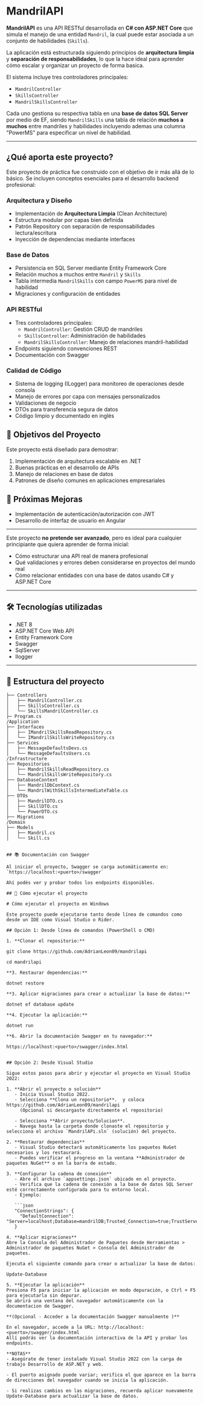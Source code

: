 # MandrilAPI

**MandrilAPI** es una API RESTful desarrollada en **C# con ASP.NET Core** que simula el manejo de una entidad `Mandril`, la cual puede estar asociada a un conjunto de habilidades (`Skills`). 

La aplicación está estructurada siguiendo principios de **arquitectura limpia** y **separación de responsabilidades**, lo que la hace ideal para aprender cómo escalar y organizar un proyecto de forma basica.

El sistema incluye tres controladores principales:
- `MandrilController`
- `SkillsController`
- `MandrilSkillsController`

Cada uno gestiona su respectiva tabla en una **base de datos SQL Server** por medio de EF, siendo `MandrilSkills` una tabla de relación **muchos a muchos** entre mandriles y habilidades incluyendo ademas una columna "PowerMS" para especificar un nivel de habilidad.

---

## ¿Qué aporta este proyecto?
Este proyecto de práctica fue construido con el objetivo de ir más allá de lo básico. Se incluyen conceptos esenciales para el desarrollo backend profesional:

### Arquitectura y Diseño
- Implementación de **Arquitectura Limpia** (Clean Architecture)
- Estructura modular por capas bien definida
- Patrón Repository con separación de responsabilidades lectura/escritura
- Inyección de dependencias mediante interfaces

### Base de Datos
- Persistencia en SQL Server mediante Entity Framework Core
- Relación muchos a muchos entre `Mandril` y `Skills`
- Tabla intermedia `MandrilSkills` con campo `PowerMS` para nivel de habilidad
- Migraciones y configuración de entidades

### API RESTful
- Tres controladores principales:
  - `MandrilController`: Gestión CRUD de mandriles
  - `SkillsController`: Administración de habilidades
  - `MandrilSkillsController`: Manejo de relaciones mandril-habilidad
- Endpoints siguiendo convenciones REST
- Documentación con Swagger

### Calidad de Código
- Sistema de logging (ILogger) para monitoreo de operaciones desde consola
- Manejo de errores por capa con mensajes personalizados
- Validaciones de negocio
- DTOs para transferencia segura de datos
- Código limpio y documentado en inglés

## 🎯 Objetivos del Proyecto
Este proyecto está diseñado para demostrar:
1. Implementación de arquitectura escalable en .NET
2. Buenas prácticas en el desarrollo de APIs
3. Manejo de relaciones en base de datos
4. Patrones de diseño comunes en aplicaciones empresariales

## 🚀 Próximas Mejoras
- Implementación de autenticación/autorización con JWT
- Desarrollo de interfaz de usuario en Angular

---
Este proyecto **no pretende ser avanzado**, pero es ideal para cualquier principiante que quiera aprender de forma inicial:
- Cómo estructurar una API real de manera profesional
- Qué validaciones y errores deben considerarse en proyectos del mundo real
- Cómo relacionar entidades con una base de datos usando C# y ASP.NET Core
---
## 🛠️ Tecnologías utilizadas

- .NET 8
- ASP.NET Core Web API
- Entity Framework Core 
- Swagger
- SqlServer
- Ilogger
---

## 📁 Estructura del proyecto

````/Presentation
├── Controllers
│   ├── MandrilController.cs
│   ├── SkillsController.cs
│   └── SkillsMandrilController.cs
├─ Program.cs
/Application
├── Interfaces
│   ├── IMandrilSkillsReadRepository.cs
│   └── IMandrilSkillsWriteRepository.cs
├── Services
│   ├── MessageDefaultsDevs.cs
│   └── MessageDefaultsUsers.cs
/Infrastructure
├── Repositories
│   ├── MandrilSkillsReadRepository.cs
│   └── MandrilSkillsWriteRepository.cs
├── DatabaseContext
│   ├── MandrilDbContext.cs
│   └── MandrilWithSkillsIntermediateTable.cs
├── DTOs
│   ├── MandrilDTO.cs
│   ├── SkillDTO.cs
│   └── PowerDTO.cs
├── Migrations
/Domain
├── Models
│   ├── Mandril.cs
│   └── Skill.cs


## 📚 Documentación con Swagger

Al iniciar el proyecto, Swagger se carga automáticamente en:  
`https://localhost:<puerto>/swagger`

Ahí podés ver y probar todos los endpoints disponibles.

## 🧪 Cómo ejecutar el proyecto

# Cómo ejecutar el proyecto en Windows

Este proyecto puede ejecutarse tanto desde línea de comandos como desde un IDE como Visual Studio o Rider.

## Opción 1: Desde línea de comandos (PowerShell o CMD)

1. **Clonar el repositorio:**

git clone https://github.com/AdrianLeon09/mandrilapi

cd mandrilapi

**3. Restaurar dependencias:**
   
dotnet restore

**3. Aplicar migraciones para crear o actualizar la base de datos:**

dotnet ef database update

**4. Ejecutar la aplicación:**
   
dotnet run

**6. Abrir la documentación Swagger en tu navegador:**

https://localhost:<puerto>/swagger/index.html


## Opción 2: Desde Visual Studio

Sigue estos pasos para abrir y ejecutar el proyecto en Visual Studio 2022:

1. **Abrir el proyecto o solución**  
   - Inicia Visual Studio 2022.  
   - Selecciona **Clona un repositorio**.  y coloca https://github.com/AdrianLeon09/mandrilapi
     (Opcional si descargaste directamente el repositorio)
     
   - Selecciona **Abrir proyecto/Solucion**.
   - Navega hasta la carpeta donde clonaste el repositorio y selecciona el archivo `MandrilAPi.sln` (solución) del proyecto.

2. **Restaurar dependencias**  
   - Visual Studio detectará automáticamente los paquetes NuGet necesarios y los restaurará.  
   - Puedes verificar el progreso en la ventana **Administrador de paquetes NuGet** o en la barra de estado.

3. **Configurar la cadena de conexión**  
   - Abre el archivo `appsettings.json` ubicado en el proyecto.  
   - Verifica que la cadena de conexión a la base de datos SQL Server esté correctamente configurada para tu entorno local.  
   - Ejemplo:

   ```json
   "ConnectionStrings": {
     "DefaultConnection": "Server=localhost;Database=mandrilDB;Trusted_Connection=true;TrustServerCertificate=True;"
   }

4. **Aplicar migraciones**
Abre la Consola del Administrador de Paquetes desde Herramientas > Administrador de paquetes NuGet > Consola del Administrador de paquetes.

Ejecuta el siguiente comando para crear o actualizar la base de datos:

Update-Database

5. **Ejecutar la aplicación**
Presiona F5 para iniciar la aplicación en modo depuración, o Ctrl + F5 para ejecutarla sin depurar.
Se abrirá una ventana del navegador automáticamente con la documentacion de Swagger.

**(Opcional - Acceder a la documentación Swagger manualmente )**

En el navegador, accede a la URL: http://localhost:<puerto>/swagger/index.html
Allí podrás ver la documentación interactiva de la API y probar los endpoints.

**NOTAS**
- Asegúrate de tener instalado Visual Studio 2022 con la carga de trabajo Desarrollo de ASP.NET y web.

- El puerto asignado puede variar; verifica el que aparece en la barra de direcciones del navegador cuando se inicia la aplicación.

- Si realizas cambios en las migraciones, recuerda aplicar nuevamente Update-Database para actualizar la base de datos.

